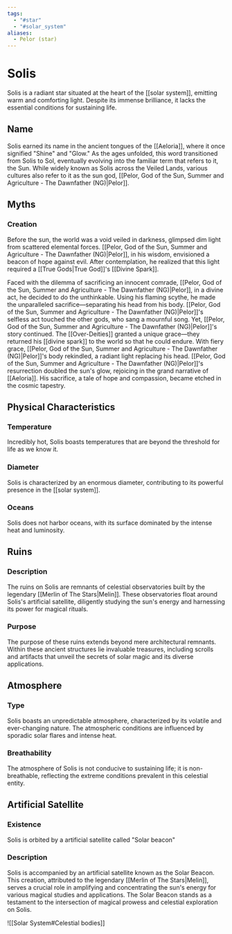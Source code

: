 ```yaml
---
tags:
  - "#star"
  - "#solar_system"
aliases:
  - Pelor (star)
---
```

# Solis

Solis is a radiant star situated at the heart of the [[solar system]], emitting warm and comforting light. Despite its immense brilliance, it lacks the essential conditions for sustaining life.
## Name

Solis earned its name in the ancient tongues of the [[Aeloria]], where it once signified "Shine" and "Glow." As the ages unfolded, this word transitioned from Solis to Sol, eventually evolving into the familiar term that refers to it, the Sun. While widely known as Solis across the Veiled Lands, various cultures also refer to it as the sun god, [[Pelor, God of the Sun, Summer and Agriculture - The Dawnfather (NG)|Pelor]].

## Myths

### Creation

Before the sun, the world was a void veiled in darkness, glimpsed dim light from scattered elemental forces. [[Pelor, God of the Sun, Summer and Agriculture - The Dawnfather (NG)|Pelor]], in his wisdom, envisioned a beacon of hope against evil. After contemplation, he realized that this light required a [[True Gods|True God]]'s [[Divine Spark]].

Faced with the dilemma of sacrificing an innocent comrade, [[Pelor, God of the Sun, Summer and Agriculture - The Dawnfather (NG)|Pelor]], in a divine act, he decided to do the unthinkable. Using his flaming scythe, he made the unparalleled sacrifice—separating his head from his body.
[[Pelor, God of the Sun, Summer and Agriculture - The Dawnfather (NG)|Pelor]]'s selfless act touched the other gods, who sang a mournful song. Yet, [[Pelor, God of the Sun, Summer and Agriculture - The Dawnfather (NG)|Pelor]]'s story continued. The [[Over-Deities]] granted a unique grace—they returned his [[divine spark]] to the world so that he could endure. With fiery grace, [[Pelor, God of the Sun, Summer and Agriculture - The Dawnfather (NG)|Pelor]]'s body rekindled, a radiant light replacing his head. [[Pelor, God of the Sun, Summer and Agriculture - The Dawnfather (NG)|Pelor]]'s resurrection doubled the sun's glow, rejoicing in the grand narrative of [[Aeloria]]. His sacrifice, a tale of hope and compassion, became etched in the cosmic tapestry.

## Physical Characteristics

### Temperature

Incredibly hot, Solis boasts temperatures that are beyond the threshold for life as we know it.

### Diameter

Solis is characterized by an enormous diameter, contributing to its powerful presence in the [[solar system]].

### Oceans

Solis does not harbor oceans, with its surface dominated by the intense heat and luminosity.

## Ruins

### Description

The ruins on Solis are remnants of celestial observatories built by the legendary [[Merlin of The Stars|Melin]]. These observatories float around Solis's artificial satellite, diligently studying the sun's energy and harnessing its power for magical rituals.

### Purpose

The purpose of these ruins extends beyond mere architectural remnants. Within these ancient structures lie invaluable treasures, including scrolls and artifacts that unveil the secrets of solar magic and its diverse applications.

## Atmosphere

### Type

Solis boasts an unpredictable atmosphere, characterized by its volatile and ever-changing nature. The atmospheric conditions are influenced by sporadic solar flares and intense heat.

### Breathability

The atmosphere of Solis is not conducive to sustaining life; it is non-breathable, reflecting the extreme conditions prevalent in this celestial entity.

## Artificial Satellite

### Existence

Solis is orbited by a artificial satellite called "Solar beacon"

### Description

Solis is accompanied by an artificial satellite known as the Solar Beacon. This creation, attributed to the legendary [[Merlin of The Stars|Melin]], serves a crucial role in amplifying and concentrating the sun's energy for various magical studies and applications. The Solar Beacon stands as a testament to the intersection of magical prowess and celestial exploration on Solis.


![[Solar System#Celestial bodies]]